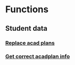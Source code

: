 # Functions





## Student data
### [Replace acad plans](replace_acad_plan.md)
### [Get correct acadplan info](all_plans_by_latest_effdt.md)

